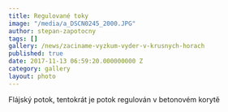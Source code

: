 ```yaml
---
title: Regulované toky
image: "/media/a_DSCN0245_2000.JPG"
author: stepan-zapotocny
tags: []
gallery: /news/zaciname-vyzkum-vyder-v-krusnych-horach
published: true
date: 2017-11-13 06:59:20.000000000 Z
category: gallery
layout: photo
---
```

Flájský potok, tentokrát je potok regulován v betonovém korytě
